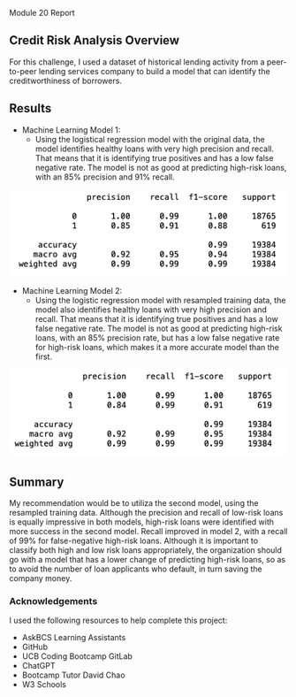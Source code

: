 Module 20 Report

## Credit Risk Analysis Overview
For this challenge, I used a dataset of historical lending activity from a peer-to-peer lending services company to build a model that can identify the creditworthiness of borrowers.

## Results

* Machine Learning Model 1:
  * Using the logistical regression model with the original data, the model identifies healthy loans with very high precision and recall. That means that it is identifying true positives and has a low false negative rate. The model is not as good at predicting high-risk loans, with an 85% precision and 91% recall.
    
![](https://github.com/Houdini24/credit-risk-classification/blob/main/Resources/Original%20Data.png)

* Machine Learning Model 2:
  * Using the logistic regression model with resampled training data, the model also identifies healthy loans with very high precision and recall. That means that it is identifying true positives and has a low false negative rate. The model is not as good at predicting high-risk loans, with an 85% precision rate, but has a low false negative rate for high-risk loans, which makes it a more accurate model than the first.

![](https://github.com/Houdini24/credit-risk-classification/blob/main/Resources/Resampled%20Training%20Data.png)

## Summary
My recommendation would be to utiliza the second model, using the resampled training data. Although the precision and recall of low-risk loans is equally impressive in both models, high-risk loans were identified with more success in the second model. Recall improved in model 2, with a recall of 99% for false-negative high-risk loans. Although it is important to classify both high and low risk loans appropriately, the organization should go with a model that has a lower change of predicting high-risk loans, so as to avoid the number of loan applicants who default, in turn saving the company money.

### Acknowledgements
I used the following resources to help complete this project:

* AskBCS Learning Assistants
* GitHub
* UCB Coding Bootcamp GitLab
* ChatGPT
* Bootcamp Tutor David Chao
* W3 Schools
